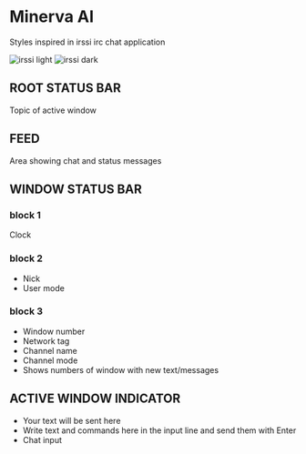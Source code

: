 # Minerva AI

Styles inspired in irssi irc chat application

![irssi light](../../../public/default_irssi_ui_light.svg)
![irssi dark](../../../public/default_irssi_ui_dark.svg)

## ROOT STATUS BAR

Topic of active window

## FEED

Area showing chat and status messages

## WINDOW STATUS BAR

### block 1

Clock

### block 2

- Nick
- User mode

### block 3

- Window number
- Network tag
- Channel name
- Channel mode
- Shows numbers of window with new text/messages

## ACTIVE WINDOW INDICATOR

- Your text will be sent here
- Write text and commands here in the input line and send them with Enter
- Chat input
